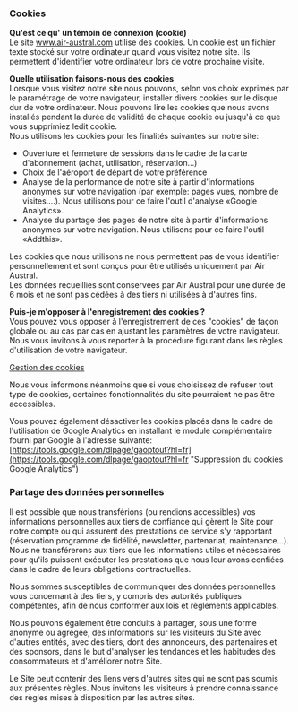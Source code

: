 ### Cookies

**Qu'est ce qu' un témoin de connexion (cookie)**  
Le site www.air-austral.com utilise des cookies. Un cookie est un fichier texte stocké sur votre ordinateur quand vous visitez notre site. Ils permettent d'identifier votre ordinateur lors de votre prochaine visite.

**Quelle utilisation faisons-nous des cookies**  
Lorsque vous visitez notre site nous pouvons, selon vos choix exprimés par le paramétrage de votre navigateur, installer divers cookies sur le disque dur de votre ordinateur. Nous pouvons lire les cookies que nous avons installés pendant la durée de validité de chaque cookie ou jusqu'à ce que vous supprimiez ledit cookie.  
Nous utilisons les cookies pour les finalités suivantes sur notre site:

* Ouverture et fermeture de sessions dans le cadre de la carte d'abonnement (achat, utilisation, réservation…)
* Choix de l'aéroport de départ de votre préférence
* Analyse de la performance de notre site à partir d'informations anonymes sur votre navigation (par exemple: pages vues, nombre de visites….). Nous utilisons pour ce faire l'outil d'analyse «Google Analytics».
* Analyse du partage des pages de notre site à partir d'informations anonymes sur votre navigation. Nous utilisons pour ce faire l'outil «Addthis».

Les cookies que nous utilisons ne nous permettent pas de vous identifier personnellement et sont conçus pour être utilisés uniquement par Air Austral.  
Les données recueillies sont conservées par Air Austral pour une durée de 6 mois et ne sont pas cédées à des tiers ni utilisées à d'autres fins.

  
**Puis-je m'opposer à l'enregistrement des cookies ?**  
Vous pouvez vous opposer à l'enregistrement de ces "cookies" de façon globale ou au cas par cas en ajustant les paramètres de votre navigateur. Nous vous invitons à vous reporter à la procédure figurant dans les règles d'utilisation de votre navigateur.

[Gestion des cookies](https://www.air-austral.com/mentions-legales.html?_ga=2.137689008.1498236716.1619513626-448135617.1619513626#)

Nous vous informons néanmoins que si vous choisissez de refuser tout type de cookies, certaines fonctionnalités du site pourraient ne pas être accessibles.

Vous pouvez également désactiver les cookies placés dans le cadre de l'utilisation de Google Analytics en installant le module complémentaire fourni par Google à l'adresse suivante: [https://tools.google.com/dlpage/gaoptout?hl=fr](https://tools.google.com/dlpage/gaoptout?hl=fr "Suppression du cookies Google Analytics")

### Partage des données personnelles

Il est possible que nous transférions (ou rendions accessibles) vos informations personnelles aux tiers de confiance qui gèrent le Site pour notre compte ou qui assurent des prestations de service s'y rapportant (réservation programme de fidélité, newsletter, partenariat, maintenance…). Nous ne transférerons aux tiers que les informations utiles et nécessaires pour qu'ils puissent exécuter les prestations que nous leur avons confiées dans le cadre de leurs obligations contractuelles.

Nous sommes susceptibles de communiquer des données personnelles vous concernant à des tiers, y compris des autorités publiques compétentes, afin de nous conformer aux lois et règlements applicables.

Nous pouvons également être conduits à partager, sous une forme anonyme ou agrégée, des informations sur les visiteurs du Site avec d'autres entités, avec des tiers, dont des annonceurs, des partenaires et des sponsors, dans le but d'analyser les tendances et les habitudes des consommateurs et d'améliorer notre Site.

Le Site peut contenir des liens vers d'autres sites qui ne sont pas soumis aux présentes règles. Nous invitons les visiteurs à prendre connaissance des règles mises à disposition par les autres sites.